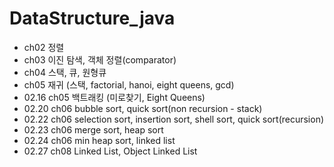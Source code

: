 # DataStructure_java
+ ch02 정렬
+ ch03 이진 탐색, 객체 정렬(comparator)
+ ch04 스택, 큐, 원형큐
+ ch05 재귀 (스택, factorial, hanoi, eight queens, gcd)
+ 02.16 ch05 백트래킹 (미로찾기, Eight Queens)
+ 02.20 ch06 bubble sort, quick sort(non recursion - stack)
+ 02.22 ch06 selection sort, insertion sort, shell sort, quick sort(recursion)
+ 02.23 ch06 merge sort, heap sort
+ 02.24 ch06 min heap sort, linked list
+ 02.27 ch08 Linked List, Object Linked List
